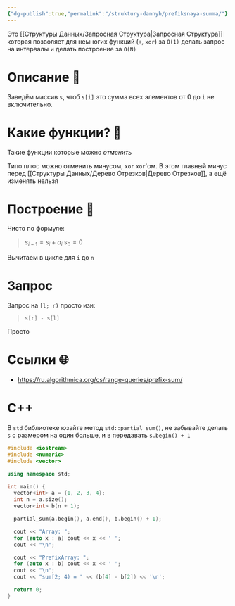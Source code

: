 ```yaml
---
{"dg-publish":true,"permalink":"/struktury-dannyh/prefiksnaya-summa/"}
---
```


Это [[Структуры Данных/Запросная Структура\|Запросная Структура]] которая позволяет для немногих функций (`+`, `xor`) за `O(1)` делать запрос на интервалы и делать построение за `O(N)`

# Описание 📝

Заведём массив `s`, чтоб `s[i]` это сумма всех элементов от 0 до `i` не включительно.

# Какие функции? 🔢

Такие функции которые можно *отменить*

Типо плюс можно отменить минусом, `xor` `xor`'ом.  В этом главный минус перед [[Структуры Данных/Дерево Отрезков\|Дерево Отрезков]], а ещё изменять нельзя
# Построение 🔨

Чисто по формуле:

> $s_{i-1} = s_i + a_i$
> $s_0 = 0$

Вычитаем в цикле для `i` до `n`

# Запрос 

Запрос на `[l; r)` просто изи:

> `s[r] - s[l]`

Просто

# Ссылки 🌐
- https://ru.algorithmica.org/cs/range-queries/prefix-sum/
# C++

В `std` библиотеке юзайте метод `std::partial_sum()`, не забывайте делать `s` с размером на один больше, и в передавать `s.begin() + 1`

```cpp
#include <iostream>
#include <numeric>
#include <vector>

using namespace std;

int main() {
  vector<int> a = {1, 2, 3, 4};
  int n = a.size();
  vector<int> b(n + 1);

  partial_sum(a.begin(), a.end(), b.begin() + 1);

  cout << "Array: ";
  for (auto x : a) cout << x << ' ';
  cout << "\n";

  cout << "PrefixArray: ";
  for (auto x : b) cout << x << ' ';
  cout << "\n";
  cout << "sum[2; 4) = " << (b[4] - b[2]) << '\n';

  return 0;
}
```
